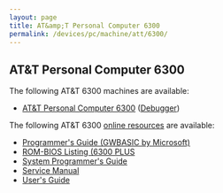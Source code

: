 ```yaml
---
layout: page
title: AT&amp;T Personal Computer 6300
permalink: /devices/pc/machine/att/6300/
---
```


AT&amp;T Personal Computer 6300
---

The following AT&amp;T 6300 machines are available:

* [AT&amp;T Personal Computer 6300](/devices/pc/machine/att/6300/cga/640kb/) ([Debugger](/devices/pc/machine/att/6300/cga/640kb/debugger/))

The following AT&amp;T 6300 [online resources](http://bitsavers.trailing-edge.com/pdf/att/6300/) are available:

* [Programmer's Guide (GWBASIC by Microsoft)](http://bitsavers.trailing-edge.com/pdf/att/6300/999-802-000IS_Programmers_Guide_PC6300_GWBASIC_by_Microsoft_1985.pdf)
* [ROM-BIOS Listing (6300 PLUS](http://bitsavers.trailing-edge.com/pdf/att/6300/ATT_Personal_Computer_6300_Plus_-_ROM-BIOS_Listing_-_Rel_2.05_Issue_1_-_1986.pdf)
* [System Programmer's Guide](http://bitsavers.trailing-edge.com/pdf/att/6300/999-802-200IS_System_Programmers_Guide_PC6300_1985.pdf)
* [Service Manual](http://bitsavers.trailing-edge.com/pdf/att/6300/ATT_PC_6300_Service_Manual.pdf)
* [User's Guide](http://bitsavers.trailing-edge.com/pdf/att/6300/ATT_PC_6300_Users_Guide.pdf)
